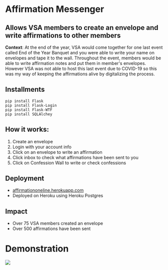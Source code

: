 # Affirmation Messenger
Allows VSA members to create an envelope and write affirmations to other members 
---
__Context__: At the end of the year, VSA would come together for one last event called End of the Year Banquet and you were able to write your name on envelopes and tape it to the wall. Throughout the event, members would be able to write affirmation notes and put them in member's envelopes. However VSA was not able to host this last event due to COVID-19 so this was my way of keeping the affirmations alive by digitalizing the process. 

## Installments
```
pip install Flask
pip install Flask-Login
pip install Flask-WTF
pip install SQLAlchey
```

## How it works:
1) Create an envelope
2) Login with your account info
3) Click on an envelope to write an affirmation
4) Click inbox to check what affirmations have been sent to you
5) Click on Confession Wall to write or check confessions

## Deployment
- [affirmationoneline.herokuapp.com](https://affirmationonline.herokuapp.com/home)
- Deployed on Heroku using Heroku Postgres 


## Impact 
- Over 75 VSA members created an envelope
- Over 500 affirmations have been sent

# Demonstration 
![](demo.gif)
